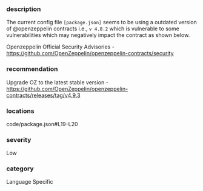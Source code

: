 ### description

The current config file `[package.json]` seems to be using a outdated version of @openzeppelin contracts i.e., `v 4.8.2` which is vulnerable to some vulnerabilities which may negatively impact the contract as shown below.

Openzeppelin Official Security Advisories - https://github.com/OpenZeppelin/openzeppelin-contracts/security




### recommendation

Upgrade OZ to the latest stable version - https://github.com/OpenZeppelin/openzeppelin-contracts/releases/tag/v4.9.3

### locations

code/package.json#L19-L20

### severity

Low

### category

Language Specific